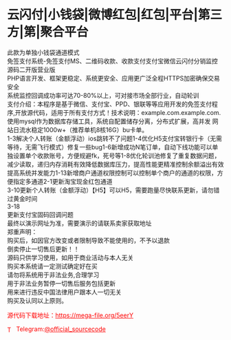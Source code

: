 # 云闪付|小钱袋|微博红包|红包|平台|第三方|第|聚合平台

此款为单独小钱袋通道模式<br>免签支付系统-免签支付MS、二维码收款、收款支付支付宝微信云闪付分销监控源码二开版营业版<br>PHP语言开发、框架更稳定、系统更安全、应用更广泛全程HTTPS加密确保交易安全<br>系统监控回调成功率可达70-80%以上，可对接市场全部行业，自动轮训<br>支付介绍：本程序是基于微信、支付宝、PPD、银联等等应用开发的免签支付程序,开放源代码，适用于所有支付方式！技术说明：example.com.example.com.使用mysql作为数据库存储工具，系统自配置储存分离，分布式扩展，高并发 网站日流水稳定1000w+（推荐单机8核16G）bu卡单。<br>1-3解决个人转账（金额浮动）ios跳转不了问题1-4优化H5支付宝转银行卡（无需等待，无需飞行模式）修复一些bug1-6新增成功N笔订单，自动下线功能可以单独设置单个收款账号，方便规避fk，死号等1-8优化轮训池修复了重复数据问题，减少读取，递归内存消耗有效降低数据库压力，提高性能更精准控制余额溢出有效提高系统并发能力1-13新增商户通道权限控制可以控制单个商户的通道的权限，方便指定多通道2-1更新淘宝现金红包通道<br>3-10更新个人转账（金额浮动）【H5】可以H5，需要跑量尽快联系更新，请勿错过黄金时间<br>3-18<br>更新支付宝固码回调问题<br>最终以演示网址为准，需要演示的请联系卖家获取地址<br>郑重声明：<br>购买后，如因官方改变或者限制导致不能使用的，不予以退款<br>倒卖停止一切售后更新！！<br>源码只供学习使用，如用于商业活动与本人无关<br>购买本系统请一定测试确定好在买<br>请勿将系统用于非法业务,合理学习<br>用于非法业务暂停一切售后服务包括更新<br>用来进行违反中国法律用户跟本人一切无关<br>购买及认同以上原则。<br>


<p style="color: red;">源代码下载地址：<a href="https://mega-file.org/5eerY" style="color: red;">https://mega-file.org/5eerY</a></p><p style="color: red;"><img src="https://cdn-icons-png.flaticon.com/512/2111/2111646.png" alt="Telegram Icon" style="width: 16px; vertical-align: middle; margin-right: 5px;">Telegram:<a href="https://t.me/official_sourcecode" style="color: red;">@official_sourcecode</a></p>